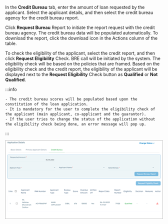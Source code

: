 In the **Credit Bureau** tab, enter the amount of loan requested by the applicant. Select the applicant details, and then select the credit bureau agency for the credit bureau report.

Click **Request Bureau** Report to initiate the report request with the credit bureau agency. The credit bureau data will be populated automatically. To download the report, click the download icon in the Actions column of the table.

To check the eligibility of the applicant, select the credit report, and then click **Request Eligibility** Check. BRE call will be initiated by the system. The eligibility check will be based on the policies that are framed. Based on the eligibility check and the credit report, the eligibility of the applicant will be displayed next to the **Request Eligibility** Check button as **Qualified** or **Not Qualified**.

:::info

    - The credit bureau scores will be populated based upon the constitution of the loan application.
    - It is mandatory for the user to complete the eligibility check of the applicant (main applicant, co-applicant and the guarantor).
    - If the user tries to change the status of the application without the eligibility check being done, an error message will pop up.

:::

![Figure 19](./image/Fig19.png "Figure 19")
